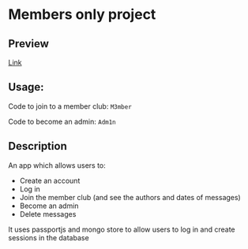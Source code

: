 # Members only project
## Preview
[Link](https://members-only-kacegz.up.railway.app/)
## Usage:
Code to join to a member club: `M3mber` 

Code to become an admin: `Adm1n`
## Description
An app which allows users to: 
- Create an account
- Log in
- Join the member club (and see the authors and dates of messages)
- Become an admin
- Delete messages

It uses passportjs and mongo store to allow users to log in and create sessions in the database
